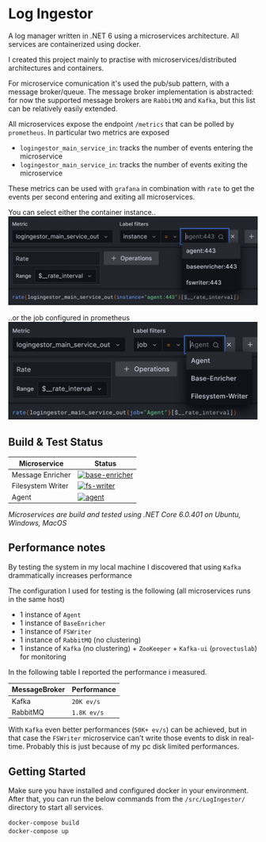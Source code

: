 # Log Ingestor
A log manager written in .NET 6 using a microservices architecture. All services are containerized using docker.

I created this project mainly to practise with microservices/distributed architectures and containers.

For microservice comunication it's used the pub/sub pattern, with a message broker/queue. The message broker implementation is abstracted: for now the supported message brokers are `RabbitMQ` and `Kafka`, but this list can be relatively easily extended.

All microservices expose the endpoint `/metrics` that can be polled by `prometheus`. In particular two metrics are exposed

 - `logingestor_main_service_in`: tracks the number of events entering the microservice
 - `logingestor_main_service_in`: tracks the number of events exiting the microservice

These metrics can be used with `grafana` in combination with `rate` to get the events per second entering and exiting all microservices.

You can select either the container instance..
![you can select either the container instance](https://github.com/xtimk/log_ingestor/blob/main/images/grafana-metrics-instance.png)

..or the job configured in prometheus
![](https://github.com/xtimk/log_ingestor/blob/main/images/grafana-metrics-job.png)

## Build & Test Status
|Microservice|Status
|-|-|
|Message Enricher|[![base-enricher](https://github.com/xtimk/log_ingestor/actions/workflows/baseenricher.yml/badge.svg?branch=main&event=push)](https://github.com/xtimk/log_ingestor/actions/workflows/baseenricher.yml)
|Filesystem Writer|[![fs-writer](https://github.com/xtimk/log_ingestor/actions/workflows/fs-writer.yml/badge.svg?branch=main&event=push)](https://github.com/xtimk/log_ingestor/actions/workflows/fs-writer.yml)
|Agent|[![agent](https://github.com/xtimk/log_ingestor/actions/workflows/agent.yml/badge.svg?branch=main&event=push)](https://github.com/xtimk/log_ingestor/actions/workflows/agent.yml)

*Microservices are build and tested using .NET Core 6.0.401 on Ubuntu, Windows, MacOS*

## Performance notes
By testing the system in my local machine I discovered that using `Kafka` drammatically increases performance

The configuration I used for testing is the following (all microservices runs in the same host)

- 1 instance of `Agent`
 - 1 instance of `BaseEnricher`
 - 1 instance of `FSWriter`
 - 1 instance of `RabbitMQ` (no clustering)
 - 1 instance of `Kafka` (no clustering) + `ZooKeeper` + `Kafka-ui` (`provectuslab`) for monitoring
 
 In the following table I reported the performance i measured.
 
|MessageBroker|Performance|
|-|-|
|Kafka|`20K ev/s`|
|RabbitMQ|`1.8K ev/s`|

With `Kafka` even better performances (`50K+ ev/s`) can be achieved, but in that case the `FSWriter` microservice can't write those events to disk in real-time. Probably this is just because of my pc disk limited performances.

## Getting Started
Make sure you have installed and configured docker in your environment. After that, you can run the below commands from the `/src/LogIngestor/` directory to start all services.
```bash
docker-compose build
docker-compose up
```
